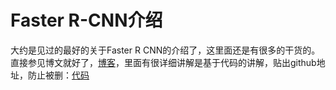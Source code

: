 # Faster R-CNN介绍

大约是见过的最好的关于Faster R CNN的介绍了，这里面还是有很多的干货的。直接参见博文就好了，[博客](http://www.telesens.co/2018/03/11/object-detection-and-classification-using-r-cnns/)，里面有很详细讲解是基于代码的讲解，贴出github地址，防止被删：[代码](https://github.com/ruotianluo/pytorch-faster-rcnn)
